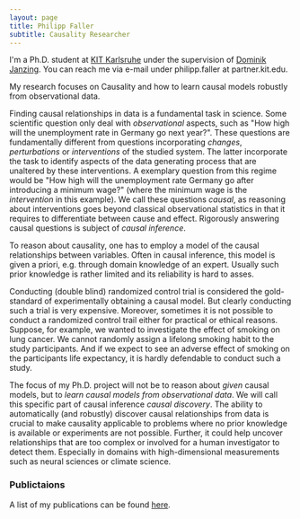 ```yaml
---
layout: page
title: Philipp Faller
subtitle: Causality Researcher
---
```


I'm a Ph.D. student at [KIT Karlsruhe](https://www.kit.edu/) under the supervision of [Dominik Janzing](https://janzing.github.io/).
You can reach me via e-mail under philipp.faller at partner.kit.edu.

My research focuses on Causality and how to learn causal models robustly from observational data.

Finding causal relationships in data is a fundamental task in science.
Some scientific question only deal with *observational* aspects, such as "How high will the unemployment rate in Germany go next year?".
These questions are fundamentally different from questions incorporating *changes*, *perturbations* or *interventions* of the studied system.
The latter incorporate the task to identify aspects of the data generating process that are unaltered by these interventions.
A exemplary question from this regime would be "How high will the unemployment rate Germany go after introducing a minimum wage?" (where the minimum wage is the *intervention* in this example).
We call these questions *causal*, as reasoning about interventions goes beyond classical observational statistics in that it requires to differentiate between cause and effect.
Rigorously answering causal questions is subject of *causal inference*.

To reason about causality, one has to employ a model of the causal relationships between variables.
Often in causal inference, this model is given a priori, e.g. through domain knowledge of an expert.
Usually such prior knowledge is rather limited and its reliability is hard to asses.

Conducting (double blind) randomized control trial is considered the gold-standard of experimentally obtaining a causal model.
But clearly conducting such a trial is very expensive.
Moreover, sometimes it is not possible to conduct a randomized control trail either for practical or ethical reasons.
Suppose, for example, we wanted to investigate the effect of smoking on lung cancer.
We cannot randomly assign a lifelong smoking habit to the study participants.
And if we expect to see an adverse effect of smoking on the participants life expectancy, it is hardly defendable to conduct such a study.

The focus of my Ph.D. project will not be to reason about *given* causal models, but to *learn causal models from observational data*.
We will call this specific part of causal inference *causal discovery*.
The ability to automatically (and robustly) discover causal relationships from data is crucial to make causality applicable to problems where no prior knowledge is available or experiments are not possible.
Further, it could help uncover relationships that are too complex or involved for a human investigator to detect them.
Especially in domains with high-dimensional measurements such as neural sciences or climate science.

### Publictaions
A list of my publications can be found [here](https://scholar.google.de/citations?user=kUD-kVkAAAAJ&hl=de&oi=ao).
